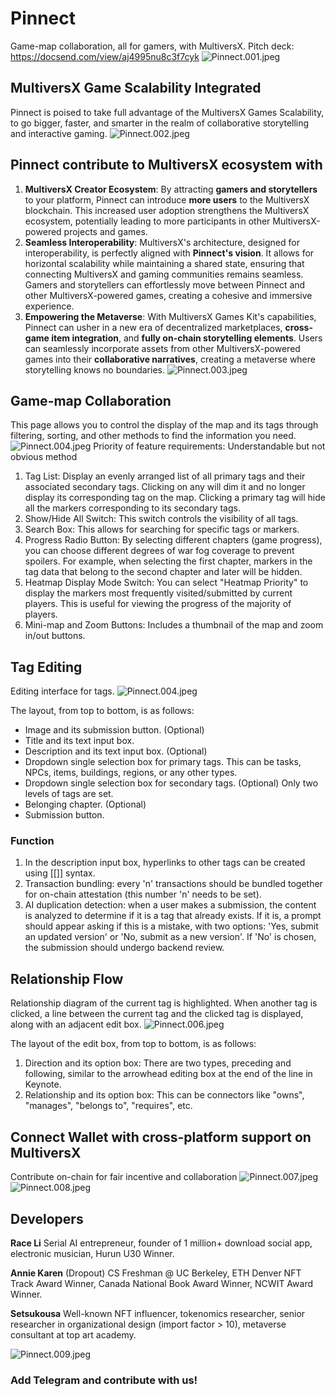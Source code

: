 # Pinnect
Game-map collaboration, all for gamers, with MultiversX.
Pitch deck: https://docsend.com/view/aj4995nu8c3f7cyk
![Pinnect.001.jpeg](/images/Pinnect-MultiversX.001.jpeg)
## MultiversX Game Scalability Integrated
Pinnect is poised to take full advantage of the MultiversX Games Scalability, to go bigger, faster, and smarter in the realm of collaborative storytelling and interactive gaming.
![Pinnect.002.jpeg](/images/Pinnect-MultiversX.002.jpeg)
## Pinnect contribute to MultiversX ecosystem with
1. **MultiversX Creator Ecosystem**: By attracting **gamers and storytellers** to your platform, Pinnect can introduce **more users** to the MultiversX blockchain. This increased user adoption strengthens the MultiversX ecosystem, potentially leading to more participants in other MultiversX-powered projects and games.
2. **Seamless Interoperability**: MultiversX's architecture, designed for interoperability, is perfectly aligned with **Pinnect's vision**. It allows for horizontal scalability while maintaining a shared state, ensuring that connecting MultiversX and gaming communities remains seamless. Gamers and storytellers can effortlessly move between Pinnect and other MultiversX-powered games, creating a cohesive and immersive experience.
3. **Empowering the Metaverse**: With MultiversX Games Kit's capabilities, Pinnect can usher in a new era of decentralized marketplaces, **cross-game item integration**, and **fully on-chain storytelling elements**. Users can seamlessly incorporate assets from other MultiversX-powered games into their **collaborative narratives**, creating a metaverse where storytelling knows no boundaries.
![Pinnect.003.jpeg](/images/Pinnect-MultiversX.003.jpeg)
## Game-map Collaboration
This page allows you to control the display of the map and its tags through filtering, sorting, and other methods to find the information you need.
![Pinnect.004.jpeg](/images/Pinnect-MultiversX.004.jpeg)
Priority of feature requirements: Understandable but not obvious method
1. Tag List: Display an evenly arranged list of all primary tags and their associated secondary tags. Clicking on any will dim it and no longer display its corresponding tag on the map. Clicking a primary tag will hide all the markers corresponding to its secondary tags.
2. Show/Hide All Switch: This switch controls the visibility of all tags.
3. Search Box: This allows for searching for specific tags or markers.
4. Progress Radio Button: By selecting different chapters (game progress), you can choose different degrees of war fog coverage to prevent spoilers. For example, when selecting the first chapter, markers in the tag data that belong to the second chapter and later will be hidden.
5. Heatmap Display Mode Switch: You can select "Heatmap Priority" to display the markers most frequently visited/submitted by current players. This is useful for viewing the progress of the majority of players.
6. Mini-map and Zoom Buttons: Includes a thumbnail of the map and zoom in/out buttons.

## Tag Editing
Editing interface for tags.
![Pinnect.004.jpeg](/images/Pinnect-MultiversX.005.jpeg)

The layout, from top to bottom, is as follows:
- Image and its submission button. (Optional)
- Title and its text input box.
- Description and its text input box. (Optional)
- Dropdown single selection box for primary tags.
  This can be tasks, NPCs, items, buildings, regions, or any other types.
- Dropdown single selection box for secondary tags. (Optional)
  Only two levels of tags are set.
- Belonging chapter. (Optional)
- Submission button.

### Function
1. In the description input box, hyperlinks to other tags can be created using [[]] syntax. 
2. Transaction bundling: every 'n' transactions should be bundled together for on-chain attestation (this number 'n' needs to be set).
3. AI duplication detection: when a user makes a submission, the content is analyzed to determine if it is a tag that already exists. If it is, a prompt should appear asking if this is a mistake, with two options: 'Yes, submit an updated version' or 'No, submit as a new version'. If 'No' is chosen, the submission should undergo backend review.

## Relationship Flow
Relationship diagram of the current tag is highlighted. When another tag is clicked, a line between the current tag and the clicked tag is displayed, along with an adjacent edit box.
![Pinnect.006.jpeg](/images/Pinnect-MultiversX.006.jpeg)

The layout of the edit box, from top to bottom, is as follows:
1. Direction and its option box: There are two types, preceding and following, similar to the arrowhead editing box at the end of the line in Keynote.
2. Relationship and its option box: This can be connectors like "owns", "manages", "belongs to", "requires", etc.

## Connect Wallet with cross-platform support on MultiversX
Contribute on-chain for fair incentive and collaboration
![Pinnect.007.jpeg](/images/Pinnect-MultiversX.007.jpeg)
![Pinnect.008.jpeg](/images/Pinnect-MultiversX.008.jpeg)

## Developers
**Race Li**
Serial AI entrepreneur, founder of 1 million+ download social app,  electronic musician, Hurun U30 Winner.

**Annie Karen**
(Dropout) CS Freshman @ UC Berkeley, ETH Denver NFT Track Award Winner, Canada National Book Award Winner, NCWIT Award Winner.

**Setsukousa**
Well-known NFT influencer, tokenomics researcher, senior researcher in organizational design (import factor > 10), metaverse consultant at top art academy.

![Pinnect.009.jpeg](/images/Pinnect-MultiversX.009.jpeg)
### Add Telegram and contribute with us!
